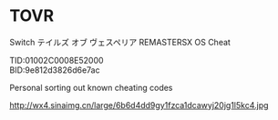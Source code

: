 # TOVR
Switch テイルズ オブ ヴェスペリア REMASTERSX OS Cheat

TID:01002C0008E52000<br/>
BID:9e812d3826d6e7ac

Personal sorting out known cheating codes 

<img>http://wx4.sinaimg.cn/large/6b6d4dd9gy1fzca1dcawyj20jg1l5kc4.jpg</img>
